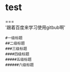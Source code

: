 # test
===  
'跟着百度来学习使用gitbub啊'

    #一级标题  
    ##二级标题  
    ###三级标题  
    ####四级标题  
    #####五级标题  
    ######六级标题  
